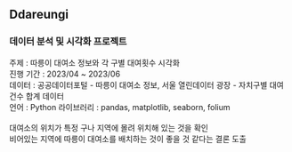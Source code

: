 ## Ddareungi
### 데이터 분석 및 시각화 프로젝트

주제 : 따릉이 대여소 정보와 각 구별 대여횟수 시각화
<br />
진행 기간 : 2023/04 ~ 2023/06
<br />
데이터 : 공공데이터포털 - 따릉이 대여소 정보, 서울 열린데이터 광장 - 자치구별 대여건수 합계 데이터
<br />
언어 : Python
라이브러리 : pandas, matplotlib, seaborn, folium
<br/>
<br/>
대여소의 위치가 특정 구나 지역에 몰려 위치해 있는 것을 확인 
<br />
비어있는 지역에 따릉이 대여소를 배치하는 것이 좋을 것 같다는 결론 도출
